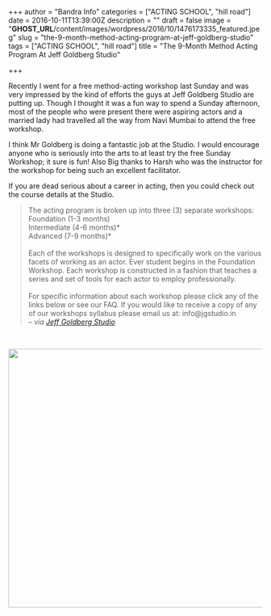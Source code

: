 +++
author = "Bandra Info"
categories = ["ACTING SCHOOL", "hill road"]
date = 2016-10-11T13:39:00Z
description = ""
draft = false
image = "__GHOST_URL__/content/images/wordpress/2016/10/1476173335_featured.jpeg"
slug = "the-9-month-method-acting-program-at-jeff-goldberg-studio"
tags = ["ACTING SCHOOL", "hill road"]
title = "The 9-Month Method Acting Program At Jeff Goldberg Studio"

+++


<p dir="auto">Recently I went for a free method-acting workshop last Sunday and was very impressed by the kind of efforts the guys at Jeff Goldberg Studio are putting up. Though I thought it was a fun way to spend a Sunday afternoon, most of the people who were present there were aspiring actors and a married lady had travelled all the way from Navi Mumbai to attend the free workshop.</p>
<p>I think Mr Goldberg is doing a fantastic job at the Studio. I would encourage anyone who is seriously into the arts to at least try the free Sunday Workshop; it sure is fun! Also Big thanks to Harsh who was the instructor for the workshop for being such an excellent facilitator. </p>
<p dir="ltr">If you are dead serious about a career in acting, then you could check out the course details at the Studio.</p>
<blockquote><p>The acting program is broken up into three (3) separate workshops:<br />Foundation (1-3 months)<br />Intermediate (4-6 months)*<br />Advanced (7-9 months)*<br />&nbsp;<br />Each of the workshops is designed to specifically work on the various facets of working as an actor.&nbsp;Ever student begins in the Foundation Workshop. Each workshop is constructed in a fashion that teaches a series and set of tools for each actor to employ professionally.<br />&nbsp;<br />For specific information about each workshop please click any of the links below or see our&nbsp;FAQ. If you would like to receive a copy of any of our workshops syllabus please email us at:&nbsp;info@jgstudio.in<br /><cite> &#8211; via <a href="https://www.jgstudio.in/about3">Jeff Goldberg Studio</a></cite></p></blockquote>
<p>&nbsp;</p>
<p><a href="https://i1.wp.com/bandra.info/wp-content/uploads/2016/10/h2GnQNK-_full.jpg?ssl=1"><img loading="lazy" src="https://i2.wp.com/bandra.info/wp-content/uploads/2016/10/h2GnQNK-.jpg?resize=512%2C512&#038;ssl=1" align="middle" width="512" height="512" class="aligncenter" data-recalc-dims="1"></a></p>



